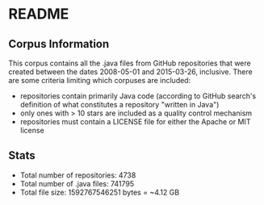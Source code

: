 # README

## Corpus Information

This corpus contains all the .java files from GitHub repositories that were created between the dates 2008-05-01 and 2015-03-26, inclusive.
There are some criteria limiting which corpuses are included:

* repositories contain primarily Java code (according to GitHub search's definition of what constitutes a repository "written in Java")
* only ones with > 10 stars are included as a quality control mechanism
* repositories must contain a LICENSE file for either the Apache or MIT license

## Stats

* Total number of repositories: 4738
* Total number of .java files: 741795
* Total file size: 1592767546251 bytes = ~4.12 GB